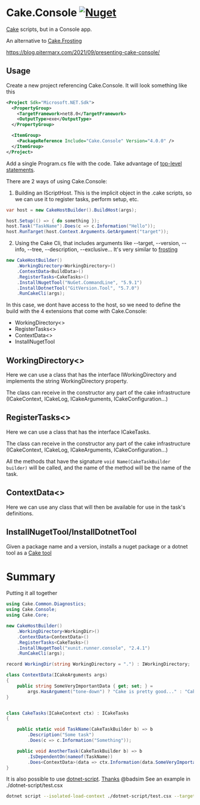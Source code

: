# Cake.Console [![Nuget](https://img.shields.io/nuget/v/cake.console?label=cake.console&style=plastic)](https://www.nuget.org/packages/Cake.Console)

[Cake](https://cakebuild.net/) scripts, but in a Console app.

An alternative to [Cake.Frosting](https://cakebuild.net/docs/running-builds/runners/cake-frosting)

https://blog.pitermarx.com/2021/09/presenting-cake-console/

## Usage

Create a new project referencing Cake.Console. It will look something like this

```xml
<Project Sdk="Microsoft.NET.Sdk">
  <PropertyGroup>
    <TargetFramework>net8.0</TargetFramework>
    <OutputType>exe</OutputType>
  </PropertyGroup>

  <ItemGroup>
    <PackageReference Include="Cake.Console" Version="4.0.0" />
  </ItemGroup>
</Project>
```

Add a single Program.cs file with the code. Take advantage of [top-level statements](https://docs.microsoft.com/en-us/dotnet/csharp/fundamentals/program-structure/top-level-statements).

There are 2 ways of using Cake.Console:

1. Building an IScriptHost. This is the implicit object in the .cake scripts, so we can use it to register tasks, perform setup, etc.

```cs
var host = new CakeHostBuilder().BuildHost(args);

host.Setup(() => { do something });
host.Task("TaskName").Does(c => c.Information("Hello"));
host.RunTarget(host.Context.Arguments.GetArgument("target"));
```

2. Using the Cake Cli, that includes arguments like --target, --version, --info, --tree, --description, --exclusive...
It's very similar to [frosting](https://cakebuild.net/docs/running-builds/runners/cake-frosting)

```cs
new CakeHostBuilder()
    .WorkingDirectory<WorkingDirectory>()
    .ContextData<BuildData>()
    .RegisterTasks<CakeTasks>()
    .InstallNugetTool("NuGet.CommandLine", "5.9.1")
    .InstallDotnetTool("GitVersion.Tool", "5.7.0")
    .RunCakeCli(args);
```

In this case, we dont have access to the host, so we need to define the build with the 4 extensions that come with Cake.Console:

- WorkingDirectory<>
- RegisterTasks<>
- ContextData<>
- InstallNugetTool

## WorkingDirectory<>
Here we can use a class that has the interface IWorkingDirectory and implements the string WorkingDirectory property.

The class can receive in the constructor any part of the cake infrastructure (ICakeContext, ICakeLog, ICakeArguments, ICakeConfiguration...)

## RegisterTasks<>
Here we can use a class that has the interface ICakeTasks.

The class can receive in the constructor any part of the cake infrastructure (ICakeContext, ICakeLog, ICakeArguments, ICakeConfiguration...)

All the methods that have the signature `void Name(CakeTaskBuilder builder)` will be called, and the name of the method will be the name of the task.

## ContextData<>
Here we can use any class that will then be available for use in the task's definitions.

## InstallNugetTool/InstallDotnetTool
Given a package name and a version, installs a nuget package or a dotnet tool as a [Cake tool](https://cakebuild.net/docs/writing-builds/tools/installing-tools)

# Summary
Putting it all together

```cs
using Cake.Common.Diagnostics;
using Cake.Console;
using Cake.Core;

new CakeHostBuilder()
    .WorkingDirectory<WorkingDir>()
    .ContextData<ContextData>()
    .RegisterTasks<CakeTasks>()
    .InstallNugetTool("xunit.runner.console", "2.4.1")
    .RunCakeCli(args);

record WorkingDir(string WorkingDirectory = ".") : IWorkingDirectory;

class ContextData(ICakeArguments args)
{
    public string SomeVeryImportantData { get; set; } =
        args.HasArgument("tone-down") ? "Cake is pretty good..." : "Cake is awesome!";
}


class CakeTasks(ICakeContext ctx) : ICakeTasks
{

    public static void TaskName(CakeTaskBuilder b) => b
        .Description("Some task")
        .Does(c => c.Information("Something"));

    public void AnotherTask(CakeTaskBuilder b) => b
        .IsDependentOn(nameof(TaskName))
        .Does<ContextData>(data => ctx.Information(data.SomeVeryImportantData));
}
```

It is also possible to use [dotnet-script](https://github.com/filipw/dotnet-script).
[Thanks](https://github.com/pitermarx/Cake.Console/issues/11#issuecomment-1102590201) @badsim
See an example in ./dotnet-script/test.csx

```bash
dotnet script --isolated-load-context ./dotnet-script/test.csx --target=test
```
